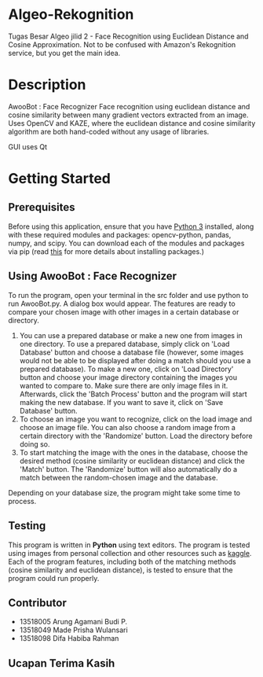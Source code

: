# Algeo-Rekognition
Tugas Besar Algeo jilid 2 - Face Recognition using Euclidean Distance and Cosine Approximation.
Not to be confused with Amazon's Rekognition service, but you get the main idea.

# Description
AwooBot : Face Recognizer
Face recognition using euclidean distance and cosine similarity between many gradient vectors extracted from an image.
Uses OpenCV and KAZE, where the euclidean distance and cosine similarity algorithm are both hand-coded without any usage of libraries.

GUI uses Qt

# Getting Started
## Prerequisites
Before using this application, ensure that you have [Python 3](https://www.python.org/downloads/) installed, along with these required modules and packages: opencv-python, pandas, numpy, and scipy. You can download each of the modules and packages via pip (read [this](https://packaging.python.org/tutorials/installing-packages/) for more details about installing packages.)

## Using AwooBot : Face Recognizer
To run the program, open your terminal in the src folder and use python to run AwooBot.py. A dialog box would appear. The features are ready to compare your chosen image with other images in a certain database or directory.

1. You can use a prepared database or make a new one from images in one directory. To use a prepared database, simply click on 'Load Database' button and choose a database file (however, some images would not be able to be displayed after doing a match should you use a prepared database). To make a new one, click on 'Load Directory' button and choose your image directory containing the images you wanted to compare to. Make sure there are only image files in it. Afterwards, click the 'Batch Process' button and the program will start making the new database. If you want to save it, click on 'Save Database' button.
2. To choose an image you want to recognize, click on the load image and choose an image file. You can also choose a random image from a certain directory with the 'Randomize' button. Load the directory before doing so.
3. To start matching the image with the ones in the database, choose the desired method (cosine similarity or euclidean distance) and click the 'Match' button. The 'Randomize' button will also automatically do a match between the random-chosen image and the database.

Depending on your database size, the program might take some time to process.

## Testing
This program is written in **Python** using text editors. The program is tested using images from personal collection and other resources such as  [kaggle](https://www.kaggle.com/frules11/pins-face-recognition/version/1).
Each of the program features, including both of the matching methods (cosine similarity and euclidean distance), is tested to ensure that the program could run properly.

## Contributor
* 13518005 Arung Agamani Budi P.
* 13518049 Made Prisha Wulansari
* 13518098 Difa Habiba Rahman


## Ucapan Terima Kasih